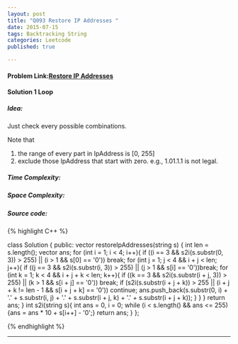 ```yaml
---
layout: post
title: "Q093 Restore IP Addresses "
date: 2015-07-15
tags: Backtracking String
categories: Leetcode
published: true

---
```

#### Problem Link:[Restore IP Addresses ](https://leetcode.com/problems/restore-ip-addresses/) 

#### Solution 1 Loop

##### Idea:

Just check every possible combinations. 

Note that      
1. the range of every part in IpAddress is [0, 255]    
2. exclude those IpAddress that start with zero. e.g., 1.01.1.1 is not legal.
   
##### Time Complexity:


##### Space Complexity:


##### Source code:
{% highlight C++ %}

class Solution {
public:
    vector<string> restoreIpAddresses(string s) {
        int len = s.length();
        vector<string> ans;
        for (int i = 1; i < 4; i++){
            if ((i == 3 && s2i(s.substr(0, 3)) > 255) || (i > 1 && s[0] == '0')) break;
            for (int j = 1; j < 4 && i + j < len; j++){
                if ((j == 3 && s2i(s.substr(i, 3)) > 255) || (j > 1 && s[i] == '0'))break;
                for (int k = 1; k < 4 && i + j + k < len; k++){
                    if ((k == 3 && s2i(s.substr(i + j, 3)) > 255) || (k > 1 && s[i + j] == '0')) break;
                    if (s2i(s.substr(i + j + k)) > 255 || (i + j + k != len - 1 && s[i + j + k] == '0')) continue;
                    ans.push_back(s.substr(0, i) + '.' + s.substr(i, j) + '.' + s.substr(i + j, k) + '.' + s.substr(i + j + k));
                }
            }
        }
        return ans;
    }
    int s2i(string s){
        int ans = 0, i = 0;
        while (i < s.length() && ans <= 255){ans = ans * 10 + s[i++] - '0';}
        return ans;
    }
};

{% endhighlight %}

---
